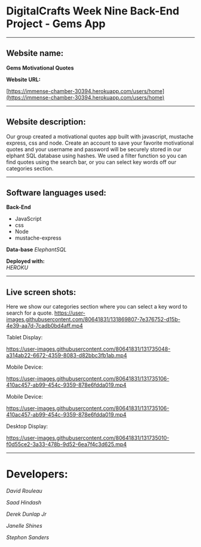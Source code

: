# DigitalCrafts Week Nine Back-End Project - Gems App #

__________________________________________________

## Website name: ## 

**Gems Motivational Quotes**

**Website URL:**


[https://immense-chamber-30394.herokuapp.com/users/home](https://immense-chamber-30394.herokuapp.com/users/home)


__________________________________________________

## Website description:
Our group created a motivational quotes app built with javascript, mustache express, css and node. Create an account to save your favorite motivational quotes and  your username and password will be securely stored in our elphant SQL database using hashes. We used a filter function so you can find quotes using the search bar, or you can select key words off our categories section.  
 
__________________________________________________

## Software languages used: ##

 **Back-End**
  
  * JavaScript 
  * css
  * Node
  * mustache-express
  
 
**Data-base**
  *ElephantSQL*
  
**Deployed with:**  
  *HEROKU*
__________________________________________________
## Live screen shots: ##

Here we show our categories section where you can select a key word to search for a quote.
https://user-images.githubusercontent.com/80641831/131869807-7e376752-d15b-4e39-aa7d-7cadb0bd4aff.mp4








Tablet Display:

https://user-images.githubusercontent.com/80641831/131735048-a314ab22-6672-4359-8083-d82bbc3fb1ab.mp4





Mobile Device:

https://user-images.githubusercontent.com/80641831/131735106-410ac457-ab99-454c-9359-878e6fdda019.mp4

Mobile Device:

https://user-images.githubusercontent.com/80641831/131735106-410ac457-ab99-454c-9359-878e6fdda019.mp4


Desktop Display:



https://user-images.githubusercontent.com/80641831/131735010-f0d55ce2-3a33-478b-9d52-6ea7f4c3d625.mp4







_________________________________
# Developers: #

*David Rouleau*

*Saad Hindash*

*Derek Dunlap Jr*

*Janelle Shines*

*Stephon Sanders*

